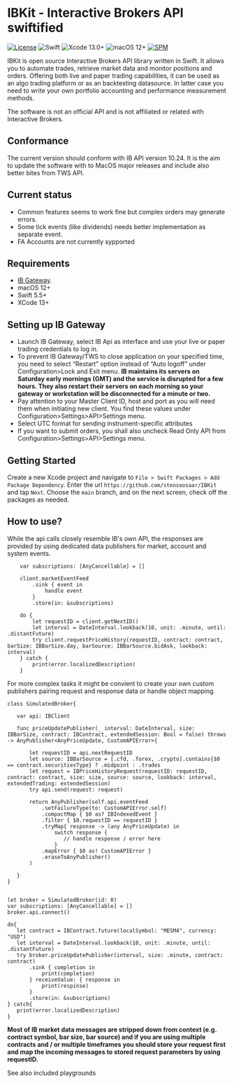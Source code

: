 # IBKit - Interactive Brokers API swiftified

[![License](https://img.shields.io/badge/license-MIT-blue.svg?style=flat)](https://github.com/stensoosaar/IBKit#license) ![Swift](https://img.shields.io/badge/swift-5.5-blue.svg) ![Xcode 13.0+](https://img.shields.io/badge/Xcode-13.0%2B-blue.svg) ![macOS 12+](https://img.shields.io/badge/macOS-12.0%2B-blue.svg) [![SPM](https://img.shields.io/badge/Swift%20Package%20Manager-compatible-blue.svg)](https://github.com/apple/swift-package-manager)

IBKit is open source Interactive Brokers API library written in Swift. It allows you to automate trades, retrieve market data and monitor positions and orders. Offering both live and paper trading capabilities, it can be used as an algo trading platform or as an backtesting datasource. In latter case you need to write your own portfolio accounting and performance measurement methods.

The software is not an official API and is not affiliated or related with Interactive Brokers.

## Conformance
The current version should conform with IB API version 10.24. It is the aim to update the software with to MacOS major releases and include also better bites from TWS API.

## Current status
- Common features seems to work fine but complex orders may generate errors. 
- Some tick events (like dividends) needs better implementation as separate event.
- FA Accounts are not currently sypported

## Requirements
- [IB Gateway](https://www.interactivebrokers.com/en/trading/ibgateway-stable.php).
- macOS 12+
- Swift 5.5+
- XCode 13+

## Setting up IB Gateway
- Launch IB Gateway, select IB Api as interface and use your live or paper trading credentials to log in.
- To prevent IB Gateway/TWS to close application on your specified time, you need to select “Restart” option instead of “Auto logoff” under Configuration>Lock and Exit menu.
**IB maintains its servers on Saturday early mornings (GMT) and the service is disrupted for a few hours. They also restart their servers on each morning so your gateway or workstation will be disconnected for a minute or two.**
- Pay attention to your Master Client ID, host and port as you will need them when initiating new client. You find these values 
under Configuration>Settings>API>Settings menu.
- Select UTC format for sending instrument-specific attributes 
- If you want to submit orders, you shall also uncheck Read Only API from Configuration>Settings>API>Settings menu.

## Getting Started
Create a new Xcode project and navigate to `File > Swift Packages > Add Package Dependency`. Enter the url `https://github.com/stensoosaar/IBKit` and tap `Next`. Choose the `main` branch, and on the next screen, check off the packages as needed.

## How to use?
While the api calls closely resemble IB's own API, the responses are provided by using dedicated data publishers for market, account and system events. 

```
	var subscriptions: [AnyCancellable] = []

	client.marketEventFeed
		.sink { event in 
			handle event
		}
		.store(in: &subscriptions)

	do {
		let requestID = client.getNextID()
		let interval = DateInterval.lookback(10, unit: .minute, until: .distantFuture)
		try client.requestPriceHistory(requestID, contract: contract, barSize: IBBarSize.day, barSource: IBBarSource.bidAsk, lookback: interval)
	} catch {
		print(error.localizedDescription)
	}
```
For more complex tasks it might be convient to create your own custom publishers pairing request and response data or handle object mapping. 

 ```
class SimulatedBroker{

	var api: IBClient

	func priceUpdatePublisher(_ interval: DateInterval, size: IBBarSize, contract: IBContract, extendedSession: Bool = false) throws -> AnyPublisher<AnyPriceUpdate, CustomAPIError>{
			
		let requestID = api.nextRequestID
		let source: IBBarSource = [.cfd, .forex, .crypto].contains{$0 == contract.securitiesType} ? .midpoint : .trades
		let request = IBPriceHistoryRequest(requestID: requestID, contract: contract, size: size, source: source, lookback: interval, extendedTrading: extendedSession)
		try api.send(request: request)
		
		return AnyPublisher(self.api.eventFeed
			.setFailureType(to: CustomAPIError.self)
			.compactMap { $0 as? IBIndexedEvent }
			.filter { $0.requestID == requestID }
			.tryMap{ response -> (any AnyPriceUpdate) in
				switch response {
				   // handle response / error here 
				}
			.mapError { $0 as! CustomAPIError }
			.eraseToAnyPublisher()
		)
			
	}
}


let broker = SimulatedBroker(id: 0)
var subscriptions: [AnyCancellable] = []
broker.api.connect()

do{
	let contract = IBContract.future(localSymbol: "MESM4", currency: "USD")
	let interval = DateInterval.lookback(10, unit: .minute, until: .distantFuture)
	try broker.priceUpdatePublisher(interval, size: .minute, contract: contract)
		.sink { completion in
			print(completion)
		} receiveValue: { response in
			print(respinse)
		}
		.store(in: &subscriptions)
} catch{
	print(error.localizedDescription)
}

```

**Most of IB market data messages are stripped down from context (e.g. contract symbol, bar size, bar source) and if you are using multiple contracts and / or multiple timeframes you should store your request first and map the incoming messages to stored request parameters by using requestID.**

See also included playgrounds
